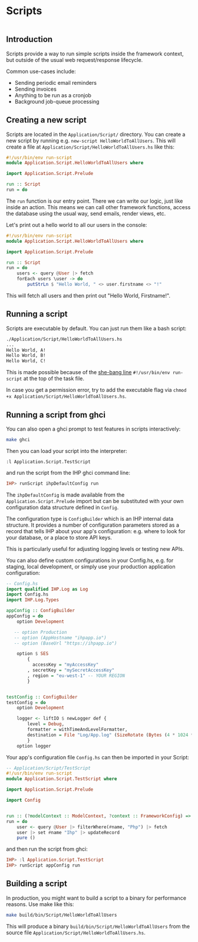 # Scripts

```toc

```

## Introduction

Scripts provide a way to run simple scripts inside the framework context, but outside of the usual web request/response lifecycle.

Common use-cases include:

-   Sending periodic email reminders
-   Sending invoices
-   Anything to be run as a cronjob
-   Background job-queue processing

## Creating a new script

Scripts are located in the `Application/Script/` directory. You can create a new script by running e.g. `new-script HelloWorldToAllUsers`. This will create a file at `Application/Script/HelloWorldToAllUsers.hs` like this:

```haskell
#!/usr/bin/env run-script
module Application.Script.HelloWorldToAllUsers where

import Application.Script.Prelude

run :: Script
run = do
```

The `run` function is our entry point. There we can write our logic, just like inside an action. This means we can call other framework functions, access the database using the usual way, send emails, render views, etc.

Let's print out a hello world to all our users in the console:

```haskell
#!/usr/bin/env run-script
module Application.Script.HelloWorldToAllUsers where

import Application.Script.Prelude

run :: Script
run = do
    users <- query @User |> fetch
    forEach users \user -> do
        putStrLn $ "Hello World, " <> user.firstname <> "!"
```

This will fetch all users and then print out "Hello World, Firstname!".

## Running a script

Scripts are executable by default. You can just run them like a bash script:

```bash
./Application/Script/HelloWorldToAllUsers.hs
...
Hello World, A!
Hello World, B!
Hello World, C!
```

This is made possible because of the [she-bang line](https://en.wikipedia.org/wiki/Shebang_%28Unix%29) `#!/usr/bin/env run-script` at the top of the task file.

In case you get a permission error, try to add the executable flag via `chmod +x Application/Script/HelloWorldToAllUsers.hs`.

## Running a script from ghci

You can also open a ghci prompt to test features in scripts interactively:

```bash
make ghci
```

Then you can load your script into the interpreter:
```
:l Application.Script.TestScript
```

and run the script from the IHP ghci command line:

```haskell
IHP> runScript ihpDefaultConfig run
```

The `ihpDefaultConfig` is made available from the `Application.Script.Prelude` import but can be substituted
with your own configuration data structure defined in `Config`.

The configuration type is `ConfigBuilder` which is an IHP internal data structure. It provides
a number of configuration parameters stored as a record that tells IHP about your app's configuration:
e.g. where to look for your database, or a place to store API keys.

This is particularly useful for adjusting
logging levels or testing new APIs.

You can also define custom configurations in your Config.hs, e.g. for staging,
local development, or simply use your production application configuration:

```haskell
-- Config.hs
import qualified IHP.Log as Log
import Config.hs
import IHP.Log.Types

appConfig :: ConfigBuilder
appConfig = do
    option Development

   -- option Production
   -- option (AppHostname "ihpapp.io")
   -- option (BaseUrl "https://ihpapp.io")

    option $ SES
        {
          accessKey = "myAccessKey"
        , secretKey = "mySecretAccessKey"
        , region = "eu-west-1" -- YOUR REGION
        }


testConfig :: ConfigBuilder
testConfig = do
    option Development

    logger <- liftIO $ newLogger def {
        level = Debug,
        formatter = withTimeAndLevelFormatter,
        destination = File "Log/App.log" (SizeRotate (Bytes (4 * 1024 * 1024)) 4) defaultBufSize
        }
    option logger

```

Your app's configuration file `Config.hs` can then be imported in your Script:

```haskell
-- Application/Script/TestScript
#!/usr/bin/env run-script
module Application.Script.TestScript where

import Application.Script.Prelude

import Config


run :: (?modelContext :: ModelContext, ?context :: FrameworkConfig) => IO ()
run = do
    user <- query @User |> filterWhere(#name, "Php") |> fetch
    user |> set #name "Ihp" |> updateRecord
    pure ()

```

and then run the script from ghci:

```haskell
IHP> :l Application.Script.TestScript
IHP> runScript appConfig run
```

## Building a script

In production, you might want to build a script to a binary for performance reasons. Use make like this:

```bash
make build/bin/Script/HelloWorldToAllUsers
```

This will produce a binary `build/bin/Script/HelloWorldToAllUsers` from the source file `Application/Script/HelloWorldToAllUsers.hs`.
